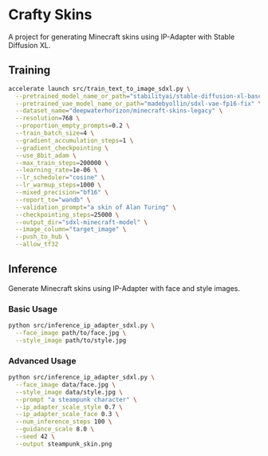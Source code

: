 # Crafty Skins

A project for generating Minecraft skins using IP-Adapter with Stable Diffusion XL.

## Training

```bash
accelerate launch src/train_text_to_image_sdxl.py \
  --pretrained_model_name_or_path="stabilityai/stable-diffusion-xl-base-1.0" \
  --pretrained_vae_model_name_or_path="madebyollin/sdxl-vae-fp16-fix" \
  --dataset_name="deepwaterhorizon/minecraft-skins-legacy" \
  --resolution=768 \
  --proportion_empty_prompts=0.2 \
  --train_batch_size=4 \
  --gradient_accumulation_steps=1 \
  --gradient_checkpointing \
  --use_8bit_adam \
  --max_train_steps=200000 \
  --learning_rate=1e-06 \
  --lr_scheduler="cosine" \
  --lr_warmup_steps=1000 \
  --mixed_precision="bf16" \
  --report_to="wandb" \
  --validation_prompt="a skin of Alan Turing" \
  --checkpointing_steps=25000 \
  --output_dir="sdxl-minecraft-model" \
  --image_column="target_image" \
  --push_to_hub \
  --allow_tf32
```

## Inference

Generate Minecraft skins using IP-Adapter with face and style images.

### Basic Usage

```bash
python src/inference_ip_adapter_sdxl.py \
  --face_image path/to/face.jpg \
  --style_image path/to/style.jpg
```

### Advanced Usage

```bash
python src/inference_ip_adapter_sdxl.py \
  --face_image data/face.jpg \
  --style_image data/style.jpg \
  --prompt "a steampunk character" \
  --ip_adapter_scale_style 0.7 \
  --ip_adapter_scale_face 0.3 \
  --num_inference_steps 100 \
  --guidance_scale 8.0 \
  --seed 42 \
  --output steampunk_skin.png
```